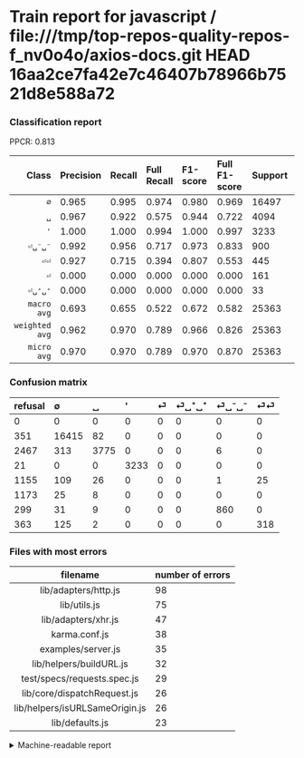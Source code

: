 # Train report for javascript / file:///tmp/top-repos-quality-repos-f_nv0o4o/axios-docs.git HEAD 16aa2ce7fa42e7c46407b78966b7521d8e588a72

### Classification report

PPCR: 0.813

| Class | Precision | Recall | Full Recall | F1-score | Full F1-score | Support | Full Support | PPCR |
|------:|:----------|:-------|:------------|:---------|:---------|:--------|:-------------|:-----|
| `∅` | 0.965| 0.995| 0.974| 0.980| 0.969| 16497| 16848| 0.979 |
| `␣` | 0.967| 0.922| 0.575| 0.944| 0.722| 4094| 6561| 0.624 |
| `'` | 1.000| 1.000| 0.994| 1.000| 0.997| 3233| 3254| 0.994 |
| `⏎␣⁻␣⁻` | 0.992| 0.956| 0.717| 0.973| 0.833| 900| 1199| 0.751 |
| `⏎⏎` | 0.927| 0.715| 0.394| 0.807| 0.553| 445| 808| 0.551 |
| `⏎` | 0.000| 0.000| 0.000| 0.000| 0.000| 161| 1316| 0.122 |
| `⏎␣⁺␣⁺` | 0.000| 0.000| 0.000| 0.000| 0.000| 33| 1206| 0.027 |
| `macro avg` | 0.693| 0.655| 0.522| 0.672| 0.582| 25363| 31192| 0.813 |
| `weighted avg` | 0.962| 0.970| 0.789| 0.966| 0.826| 25363| 31192| 0.813 |
| `micro avg` | 0.970| 0.970| 0.789| 0.970| 0.870| 25363| 31192| 0.813 |

### Confusion matrix

|refusal|  ∅| ␣| '| ⏎| ⏎␣⁺␣⁺| ⏎␣⁻␣⁻| ⏎⏎| 
|:---|:---|:---|:---|:---|:---|:---|:---|
|0 |0 |0 |0 |0 |0 |0 |0 |
|351 |16415 |82 |0 |0 |0 |0 |0 |
|2467 |313 |3775 |0 |0 |0 |6 |0 |
|21 |0 |0 |3233 |0 |0 |0 |0 |
|1155 |109 |26 |0 |0 |0 |1 |25 |
|1173 |25 |8 |0 |0 |0 |0 |0 |
|299 |31 |9 |0 |0 |0 |860 |0 |
|363 |125 |2 |0 |0 |0 |0 |318 |

### Files with most errors

| filename | number of errors|
|:----:|:-----|
| lib/adapters/http.js | 98 |
| lib/utils.js | 75 |
| lib/adapters/xhr.js | 47 |
| karma.conf.js | 38 |
| examples/server.js | 35 |
| lib/helpers/buildURL.js | 32 |
| test/specs/requests.spec.js | 29 |
| lib/core/dispatchRequest.js | 26 |
| lib/helpers/isURLSameOrigin.js | 26 |
| lib/defaults.js | 23 |

<details>
    <summary>Machine-readable report</summary>
```json
{
  "cl_report": {"\u0027": {"f1-score": 1.0, "precision": 1.0, "recall": 1.0, "support": 3233}, "macro avg": {"f1-score": 0.672041620787229, "precision": 0.6930084860587947, "recall": 0.6553246843853752, "support": 25363}, "micro avg": {"f1-score": 0.9699562354611048, "precision": 0.9699562354611048, "recall": 0.9699562354611048, "support": 25363}, "weighted avg": {"f1-score": 0.9657253927984806, "precision": 0.9624851432629676, "recall": 0.9699562354611048, "support": 25363}, "\u2205": {"f1-score": 0.9795613904221989, "precision": 0.9645669291338582, "recall": 0.9950293992847185, "support": 16497}, "\u23ce": {"f1-score": 0.0, "precision": 0.0, "recall": 0.0, "support": 161}, "\u23ce\u23ce": {"f1-score": 0.8071065989847717, "precision": 0.9271137026239067, "recall": 0.7146067415730337, "support": 445}, "\u23ce\u2423\u207a\u2423\u207a": {"f1-score": 0.0, "precision": 0.0, "recall": 0.0, "support": 33}, "\u23ce\u2423\u207b\u2423\u207b": {"f1-score": 0.9734012450481041, "precision": 0.9919261822376009, "recall": 0.9555555555555556, "support": 900}, "\u2423": {"f1-score": 0.9442221110555278, "precision": 0.9674525884161969, "recall": 0.9220810942843185, "support": 4094}},
  "cl_report_full": {"\u0027": {"f1-score": 0.9967627562817943, "precision": 1.0, "recall": 0.9935464044253227, "support": 3254}, "macro avg": {"f1-score": 0.5818359398801017, "precision": 0.6930084860587947, "recall": 0.5220063394677853, "support": 31192}, "micro avg": {"f1-score": 0.8699849703828132, "precision": 0.9699562354611048, "recall": 0.7886958194408823, "support": 31192}, "weighted avg": {"f1-score": 0.8256954014710408, "precision": 0.8909626641083903, "recall": 0.7886958194408823, "support": 31192}, "\u2205": {"f1-score": 0.9694088466308391, "precision": 0.9645669291338582, "recall": 0.9742996201329535, "support": 16848}, "\u23ce": {"f1-score": 0.0, "precision": 0.0, "recall": 0.0, "support": 1316}, "\u23ce\u23ce": {"f1-score": 0.5525629887054736, "precision": 0.9271137026239067, "recall": 0.3935643564356436, "support": 808}, "\u23ce\u2423\u207a\u2423\u207a": {"f1-score": 0.0, "precision": 0.0, "recall": 0.0, "support": 1206}, "\u23ce\u2423\u207b\u2423\u207b": {"f1-score": 0.8325266214908034, "precision": 0.9919261822376009, "recall": 0.7172643869891576, "support": 1199}, "\u2423": {"f1-score": 0.7215903660518016, "precision": 0.9674525884161969, "recall": 0.575369608291419, "support": 6561}},
  "ppcr": 0.8131251602975121
}
```
</details>

